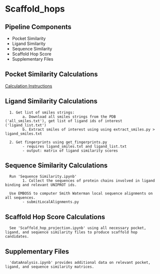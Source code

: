 # Scaffold_hops
## Pipeline Components
* Pocket Similarity 
* Ligand Similarity 
* Sequence Similarity 
* Scaffold Hop Score 
* Supplementary Files
      
## Pocket Similarity Calculations
   [Calculation Instructions](https://github.com/allikeys/pocketFEATURE_analysis/)

## Ligand Similarity Calculations
      1. Get list of smiles strings:
            a. Download all smiles strings from the PDB ('all_smiles.txt'), get list of ligand ids of interest ('ligand_list.txt') 
            b. Extract smiles of interest using using extract_smiles.py > ligand_smiles.txt
      
      2. Get fingerprints using get_fingerprints.py
            - requires ligand_smiles.txt and ligand_list.txt
            - output: matrix of ligand similarity scores

## Sequence Similarity Calculations
      Run 'Sequence Similarity.ipynb'
            1. Collect the sequences of protein chains involved in ligand binding and relevant UNIPROT ids. 
      
      Use EMBOSS to computer Smith Waterman local sequence alignments on all sequences. 
            - submitLocalAlignments.py 

## Scaffold Hop Score Calculations
      See 'Scaffold_hop_projection.ipynb' using all necessary pocket, ligand, and sequence similarity files to produce scaffold hop candidates. 

## Supplementary Files
      'dataAnalysis.ipynb' provides additional data on relevant pocket, ligand, and sequence similarity matrices. 
    
      
